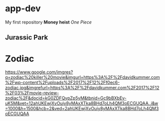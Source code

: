 # app-dev
My first repository
**Money heist** 
*One Piece*
## Jurassic Park
# Zodiac
https://www.google.com/imgres?q=zodiac%20killer%20movie&imgurl=https%3A%2F%2Fdavidkummer.com%2Fwp-content%2Fuploads%2F2017%2F12%2Ff0ec6-zodiac.jpg&imgrefurl=https%3A%2F%2Fdavidkummer.com%2F2017%2F12%2F03%2Fmovie-review-zodiac%2F&docid=kG0ZDFQypZp5yM&tbnid=Gc9bBXbEv-uK5M&vet=12ahUKEwjXvOuiy8yMAxXTka8BHd7oLh4QM3oECGUQAA..i&w=1000&h=1500&hcb=2&ved=2ahUKEwjXvOuiy8yMAxXTka8BHd7oLh4QM3oECGUQAA
